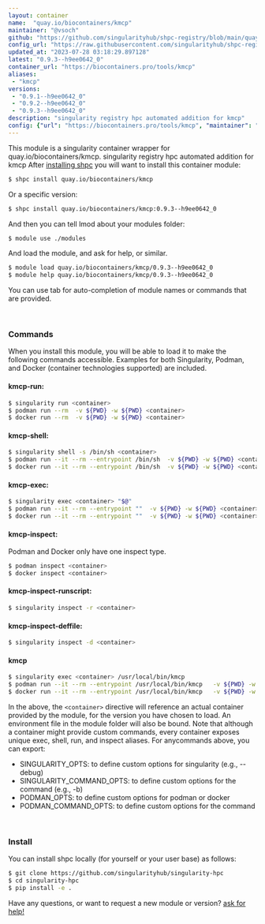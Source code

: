 ```yaml
---
layout: container
name:  "quay.io/biocontainers/kmcp"
maintainer: "@vsoch"
github: "https://github.com/singularityhub/shpc-registry/blob/main/quay.io/biocontainers/kmcp/container.yaml"
config_url: "https://raw.githubusercontent.com/singularityhub/shpc-registry/main/quay.io/biocontainers/kmcp/container.yaml"
updated_at: "2023-07-28 03:18:29.897128"
latest: "0.9.3--h9ee0642_0"
container_url: "https://biocontainers.pro/tools/kmcp"
aliases:
 - "kmcp"
versions:
 - "0.9.1--h9ee0642_0"
 - "0.9.2--h9ee0642_0"
 - "0.9.3--h9ee0642_0"
description: "singularity registry hpc automated addition for kmcp"
config: {"url": "https://biocontainers.pro/tools/kmcp", "maintainer": "@vsoch", "description": "singularity registry hpc automated addition for kmcp", "latest": {"0.9.3--h9ee0642_0": "sha256:89eab7013dee076e2b9724aa7a7e27ad43f5f27da3d44b70d844e3bfcfe157a3"}, "tags": {"0.9.1--h9ee0642_0": "sha256:55dcafd3e81d5509044fc86c1b8f1a6f456ce512ec8debf2d39f5cd43abb2721", "0.9.2--h9ee0642_0": "sha256:c754575619c0a93e1ccdce239ca3f494ea0842ac39d46bf08874345fb0aa231c", "0.9.3--h9ee0642_0": "sha256:89eab7013dee076e2b9724aa7a7e27ad43f5f27da3d44b70d844e3bfcfe157a3"}, "docker": "quay.io/biocontainers/kmcp", "aliases": {"kmcp": "/usr/local/bin/kmcp"}}
---
```


This module is a singularity container wrapper for quay.io/biocontainers/kmcp.
singularity registry hpc automated addition for kmcp
After [installing shpc](#install) you will want to install this container module:


```bash
$ shpc install quay.io/biocontainers/kmcp
```

Or a specific version:

```bash
$ shpc install quay.io/biocontainers/kmcp:0.9.3--h9ee0642_0
```

And then you can tell lmod about your modules folder:

```bash
$ module use ./modules
```

And load the module, and ask for help, or similar.

```bash
$ module load quay.io/biocontainers/kmcp/0.9.3--h9ee0642_0
$ module help quay.io/biocontainers/kmcp/0.9.3--h9ee0642_0
```

You can use tab for auto-completion of module names or commands that are provided.

<br>

### Commands

When you install this module, you will be able to load it to make the following commands accessible.
Examples for both Singularity, Podman, and Docker (container technologies supported) are included.

#### kmcp-run:

```bash
$ singularity run <container>
$ podman run --rm  -v ${PWD} -w ${PWD} <container>
$ docker run --rm  -v ${PWD} -w ${PWD} <container>
```

#### kmcp-shell:

```bash
$ singularity shell -s /bin/sh <container>
$ podman run --it --rm --entrypoint /bin/sh  -v ${PWD} -w ${PWD} <container>
$ docker run --it --rm --entrypoint /bin/sh  -v ${PWD} -w ${PWD} <container>
```

#### kmcp-exec:

```bash
$ singularity exec <container> "$@"
$ podman run --it --rm --entrypoint ""  -v ${PWD} -w ${PWD} <container> "$@"
$ docker run --it --rm --entrypoint ""  -v ${PWD} -w ${PWD} <container> "$@"
```

#### kmcp-inspect:

Podman and Docker only have one inspect type.

```bash
$ podman inspect <container>
$ docker inspect <container>
```

#### kmcp-inspect-runscript:

```bash
$ singularity inspect -r <container>
```

#### kmcp-inspect-deffile:

```bash
$ singularity inspect -d <container>
```


#### kmcp

```bash
$ singularity exec <container> /usr/local/bin/kmcp
$ podman run --it --rm --entrypoint /usr/local/bin/kmcp   -v ${PWD} -w ${PWD} <container> -c " $@"
$ docker run --it --rm --entrypoint /usr/local/bin/kmcp   -v ${PWD} -w ${PWD} <container> -c " $@"
```



In the above, the `<container>` directive will reference an actual container provided
by the module, for the version you have chosen to load. An environment file in the
module folder will also be bound. Note that although a container
might provide custom commands, every container exposes unique exec, shell, run, and
inspect aliases. For anycommands above, you can export:

 - SINGULARITY_OPTS: to define custom options for singularity (e.g., --debug)
 - SINGULARITY_COMMAND_OPTS: to define custom options for the command (e.g., -b)
 - PODMAN_OPTS: to define custom options for podman or docker
 - PODMAN_COMMAND_OPTS: to define custom options for the command

<br>

### Install

You can install shpc locally (for yourself or your user base) as follows:

```bash
$ git clone https://github.com/singularityhub/singularity-hpc
$ cd singularity-hpc
$ pip install -e .
```

Have any questions, or want to request a new module or version? [ask for help!](https://github.com/singularityhub/singularity-hpc/issues)